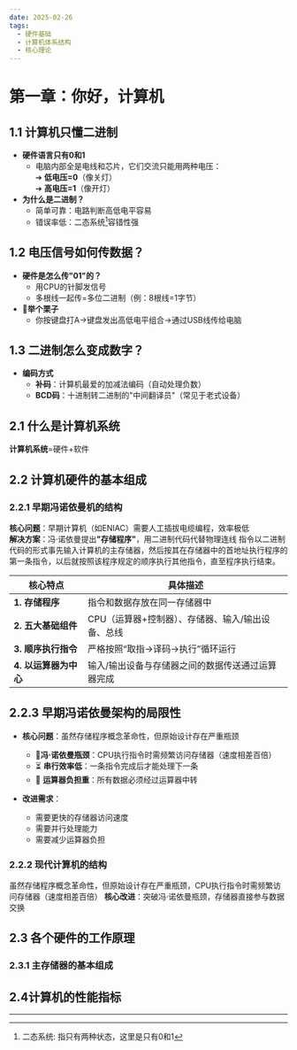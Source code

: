 ```yaml
---
date: 2025-02-26
tags:
  - 硬件基础
  - 计算机体系结构
  - 核心理论
---
```

# 第一章：你好，计算机
## 1.1 计算机只懂二进制
- ​**硬件语言只有0和1**​
    - 电脑内部全是电线和芯片，它们交流只能用两种电压：  
        ➔ ​**低电压=0**​（像关灯）  
        ➔ ​**高电压=1**​（像开灯）
- ​**为什么是二进制？**​
    - 简单可靠：电路判断高低电平容易
    - 错误率低：二态系统[^1]容错性强
## 1.2 电压信号如何传数据？
- ​**硬件是怎么传"01"的？**​
    - 用CPU的针脚发信号
    - 多根线一起传=多位二进制（例：8根线=1字节）
- 🌰​**举个栗子**​
    - 你按键盘打A→键盘发出高低电平组合→通过USB线传给电脑
## 1.3 二进制怎么变成数字？
- ​**编码方式**​
    - ​**补码**：计算机最爱的加减法编码（自动处理负数）
    - ​**BCD码**：十进制转二进制的"中间翻译员"（常见于老式设备）

## 2.1 什么是计算机系统
**计算机系统**=硬件+软件
## 2.2 计算机硬件的基本组成
### 2.2.1 早期冯诺依曼机的结构
**核心问题**：早期计算机（如ENIAC）需要人工插拔电缆编程，效率极低  
**解决方案**：冯·诺依曼提出 **​"存储程序"**，用二进制代码代替物理连线
指令以二进制代码的形式事先输入计算机的主存储器，然后按其在存储器中的首地址执行程序的第一条指令，以后就按照该程序规定的顺序执行其他指令，直至程序执行结束。

| 核心​**特点**​      | ​**具体描述**​                  |
| --------------- | --------------------------- |
| ​**1. 存储程序**​   | 指令和数据存放在同一存储器中              |
| ​**2. 五大基础组件**​ | CPU（运算器+控制器）、存储器、输入/输出设备、总线 |
| ​**3. 顺序执行指令**​ | 严格按照“取指→译码→执行”循环运行          |
| **4. 以运算器为中心**  | 输入/输出设备与存储器之间的数据传送通过运算器完成   |

## 2.2.3 早期冯诺依曼架构的局限性
- ​**核心问题**：虽然存储程序概念革命性，但原始设计存在严重瓶颈  
  - 🚦 ​**冯·诺依曼瓶颈**：CPU执行指令时需频繁访问存储器（速度相差百倍）  
  - ⏳ ​**串行效率低**：一条指令完成后才能处理下一条  
  - 🔄 ​**运算器负担重**：所有数据必须经过运算器中转  

- ​**改进需求**：  
  - 需要更快的存储器访问速度  
  - 需要并行处理能力  
  - 需要减少运算器负担  

### 2.2.2 现代计算机的结构
虽然存储程序概念革命性，但原始设计存在严重瓶颈，CPU执行指令时需频繁访问存储器（速度相差百倍）
**核心改进**：突破冯·诺依曼瓶颈，存储器直接参与数据交换

## 2.3 各个硬件的工作原理
### 2.3.1 主存储器的基本组成
## 2.4计算机的性能指标


---
[^1]: 二态系统: 指只有两种状态，这里是只有0和1
	
